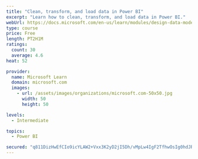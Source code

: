 ```yaml
---
title: "Clean, transform, and load data in Power BI"
excerpt: "Learn how to clean, transform, and load data in Power BI."
webUrl: https://docs.microsoft.com/en-us/learn/modules/design-data-model-power-bi/
type: course
price: Free
length: PT2H1M
ratings:
  count: 30
  average: 4.6
heat: 52

provider:
  name: Microsoft Learn
  domain: microsoft.com
  images:
    - url: /assets/images/organizations/microsoft.com-50x50.jpg
      width: 50
      height: 50

levels:
  - Intermediate

topics:
  - Power BI

secured: "q811DizHwEfCIo9icYLAW2+Vxx3K2yD2jI5Dh/vMpLw4IgF2TfhwOsIg0hdJRNsZheKi8PDntHeYxgnJv8ALxd2ecD2KcW8gKcvlBZNqr+llGzHFHBPJ14evjuPVBxruDMldY3wMjh2yN2AtcFZrHRerGF/X4JAOqZC8abTVrAYDs/CnbV4O5WsZVGptaEh4PKeVR3unY+CyyhHOvUMcgAONEbgQ2DCzvx/kRhGfSxiMKqKV665ca49DiCyY7qVkihsk6mDPkYhPrmXSsUV9gunKfCjbYt5i/fGa9vCPbBCvS3z9CfpsbBNrP1F3qAP4dyQpiMhULLYDQB8sp40hxhvjN+gqLojqFAfVX+nKlwLXzipYHcSm6Th6OfIC1/xM73Qckoy+vhh1wGusiO9EGA==;tEW6VYFM2tUFJhQe5BFNDw=="
---
```


